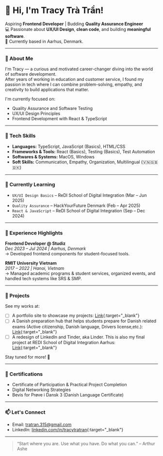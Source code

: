 # 👋 Hi, I'm Tracy Trà Trần!

Aspiring **Frontend Developer** | Budding **Quality Assurance Engineer**  
💻 Passionate about **UX/UI Design**, **clean code**, and building **meaningful software**.  
📍 Currently based in Aarhus, Denmark.

---

### 🌱 About Me

I'm Tracy — a curious and motivated career-changer diving into the world of software development.  
After years of working in education and customer service, I found my passion in tech where I can combine problem-solving, empathy, and creativity to build applications that matter.

I'm currently focused on:
- Quality Assurance and Software Testing  
- UX/UI Design Principles  
- Frontend Development with React & TypeScript  

---

### 🔧 Tech Skills

- **Languages:** TypeScript, JavaScript (Basics), HTML/CSS
- **Frameworks & Tools:** React (Basics), Testing (Basics), Test Automation
- **Softwares & Systems:** MacOS, Windows
- **Soft Skills:** Communication, Empathy, Organization, Multilingual (🇻🇳🇬🇧🇩🇰)

---

### 🧠 Currently Learning

- `UX/UI Design Basics` – ReDI School of Digital Integration (Mar – Jun 2025)  
- `Quality Assurance` – HackYourFuture Denmark (Feb – Apr 2025)  
- `React & JavaScript` – ReDI School of Digital Integration (Sep – Dec 2024)

---

### 💼 Experience Highlights

**Frontend Developer @ Studiz**  
*Dec 2023 – Jul 2024 | Aarhus, Denmark*  
→ Developed frontend components for student-focused tools.

**RMIT University Vietnam**  
*2017 – 2022 | Hanoi, Vietnam*  
→ Managed academic programs & student services, organized events, and handled tech systems like SRS & SMP.

---

### 📌 Projects

See my works at:
- [ ] A portfolio site to showcase my projects: [Link](https://github.com/tracytratran/tracytratran.github.io){:target="_blank"}
- [ ] A Danish preparation hub that helps students prepare for Danish related exams (Active citizenship, Danish language, Drivers license,etc.): [Link](https://tracytratran.github.io/aktiv-medborgerskab){:target="_blank"}
- [ ] A redesign of LinkedIn and Tinder, aka Linder. This is also my final project at REDI School of Digital Integration Aarhus: [Link](https://github.com/tracytratran/linder){:target="_blank"}

Stay tuned for more! 🚀

---

### 🏅 Certifications

- Certificate of Participation & Practical Project Completion  
- Digital Networking Strategies  
- Bevis for Prøve i Dansk 3 (Danish Language Certificate)

---

### 📫 Let's Connect

- Email: [tratran.315@gmail.com](mailto:tratran.315@gmail.com)  
- LinkedIn: [linkedin.com/in/tracytratran](https://linkedin.com/in/tracytratran){:target="_blank"}

---

> “Start where you are. Use what you have. Do what you can.” – Arthur Ashe

